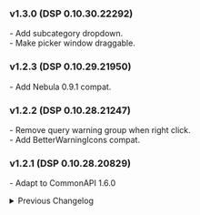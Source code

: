 ### v1.3.0 (DSP 0.10.30.22292)
\- Add subcategory dropdown.  
\- Make picker window draggable.  

### v1.2.3 (DSP 0.10.29.21950)  
\- Add Nebula 0.9.1 compat.  

### v1.2.2 (DSP 0.10.28.21247)  
\- Remove query warning group when right click.  
\- Add BetterWarningIcons compat.  

### v1.2.1 (DSP 0.10.28.20829)  
\- Adapt to CommonAPI 1.6.0  

<details>
<summary>Previous Changelog</summary>

### v1.2.0 (DSP 0.9.27.15466)
\- Add Auto Clear Query.  
\- Matrix production is now searchable.  
\- Add DSPMoreRecipes, GenesisBook compat.  
\- Add Chinese translation.  

### v1.1.0
\- Show power status.  
\- Show all count in picker window.  
\- Remove warning when the entity destroyed.  
\- Fix blank warning.  

### v1.0.1 
\- Fix mod dependency error.  
\- Fix incorrect planet when searching by warning.  

### v1.0.0
\- Initial release. (DSP 0.9.27.15033)  

</details>